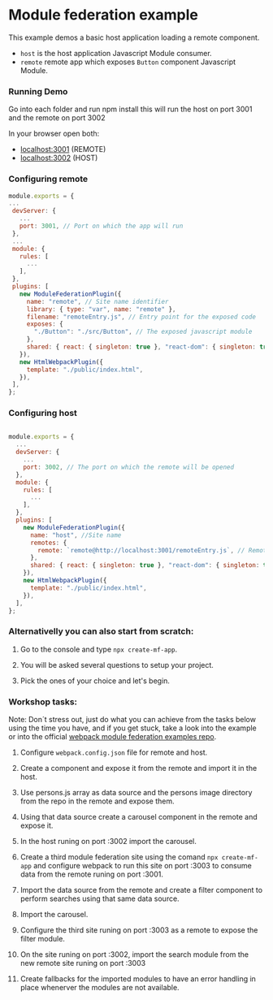 # Module federation example

This example demos a basic host application loading a remote component.

- `host` is the host application Javascript Module consumer.
- `remote` remote app which exposes `Button` component Javascript Module.

### Running Demo

 Go into each folder and run npm install this will run the host on port 3001 and the remote on port 3002

 In your browser open both:
 - [localhost:3001](http://localhost:3001/) (REMOTE)
 - [localhost:3002](http://localhost:3002/) (HOST)

 ### Configuring remote
     
 ```javascript
module.exports = {
...
  devServer: {
    ...
    port: 3001, // Port on which the app will run
  },
  ...
  module: {
    rules: [
      ...
    ],
  },
  plugins: [
    new ModuleFederationPlugin({
      name: "remote", // Site name identifier
      library: { type: "var", name: "remote" },
      filename: "remoteEntry.js", // Entry point for the exposed code 
      exposes: {
        "./Button": "./src/Button", // The exposed javascript module
      },
      shared: { react: { singleton: true }, "react-dom": { singleton: true } }, // Shared libraries
    }),
    new HtmlWebpackPlugin({
      template: "./public/index.html",
    }),
  ],
};

```

### Configuring host

```javascript

module.exports = {
  ...
  devServer: {
    ...
    port: 3002, // The port on which the remote will be opened
  },
  module: {
    rules: [
      ...
    ],
  },
  plugins: [
    new ModuleFederationPlugin({
      name: "host", //Site name
      remotes: {
        remote: `remote@http://localhost:3001/remoteEntry.js`, // Remote entry point
      },
      shared: { react: { singleton: true }, "react-dom": { singleton: true } },
    }),
    new HtmlWebpackPlugin({
      template: "./public/index.html",
    }),
  ],
};

```

### Alternativelly you can also start from scratch:

 1. Go to the console and type `npx create-mf-app`.

 2. You will be asked several questions to setup your project.

 3. Pick the ones of your choice and let's begin.

 ### Workshop tasks:

 Note: Don´t stress out, just do what you can achieve from the tasks below using the time you have, and if you get stuck, take a look into the example or into the official [webpack module federation examples repo](https://github.com/module-federation/module-federation-examples).

 1. Configure `webpack.config.json` file for remote and host.

 2. Create a component and expose it from the remote and import it in the host.

 3. Use persons.js array as data source and the persons image directory from the repo in the remote and expose them.

 4. Using that data source create a carousel component in the remote and expose it.

 5. In the host runing on port :3002 import the carousel.

 6. Create a third  module federation site using the comand `npx create-mf-app` and configure webpack to run this site on port :3003 to consume data from the remote runing on port :3001.

 7. Import the data source from the remote and create a filter component to perform searches using that same data source.

 8. Import the carousel.

 9. Configure the third site runing on port :3003 as a remote to expose the filter module.

 10. On the site runing on port :3002, import the search module from the new remote site runing on port :3003

 11. Create fallbacks for the imported modules to have an error handling in place whenerver the modules are not available. 

